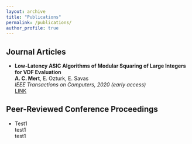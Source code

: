```yaml
---
layout: archive
title: "Publications"
permalink: /publications/
author_profile: true
---
```


## Journal Articles  

* **Low-Latency ASIC Algorithms of Modular Squaring of Large Integers for VDF Evaluation**  
  **A. C. Mert**, E. Ozturk, E. Savas  
  *IEEE Transactions on Computers, 2020 (early access)*  
  <a href="https://ieeexplore.ieee.org/document/9289016">LINK</a> 


## Peer-Reviewed Conference Proceedings


* Test1  
   test1  
   test1  


